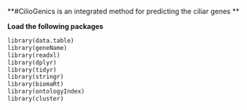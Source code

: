 **#CilioGenics is an integrated method for predicting the ciliar genes **

**Load the following packages**

``` Python
library(data.table)
library(geneName)
library(readxl)
library(dplyr)
library(tidyr)
library(stringr)
library(biomaRt)
library(ontologyIndex)
library(cluster)
```
